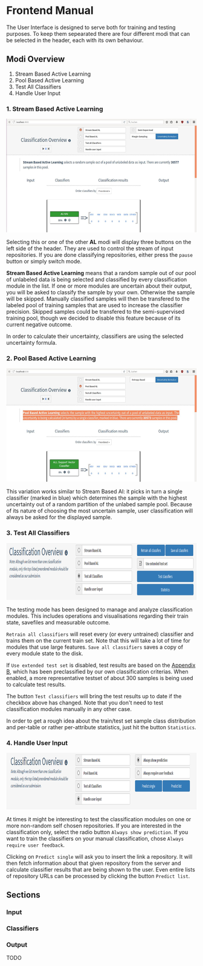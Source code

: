 # Frontend Manual

The User Interface is designed to serve both for training and testing purposes. To keep them sepearated there are four different modi that can be selected in the header, each with its own behaviour.

## Modi Overview
1. Stream Based Active Learning 
2. Pool Based Active Learning
3. Test All Classifiers
4. Handle User Input

### 1. Stream Based Active Learning
<img src="/Documentation/StreamBasedAL.jpg" height=300 alt="Image Stream Based Active Learing">

Selecting this or one of the other **AL** modi will display three buttons on the left side of the header. They are used to control the stream of input repositories. If you are done classifying repositories, either press the `pause` button or simply switch mode.

**Stream Based Active Learning** means that a random sample out of our pool of unlabeled data is being selected and classified by every classification module in the list. If one or more modules are uncertain about their output, you will be asked to classify the sample by your own. Otherwise the sample will be skipped.
Manually classified samples will then be transfered to the labeled pool of training samples that are used to increase the classifier precision. Skipped samples could be transfered to the semi-supervised training pool, though we decided to disable this feature because of its current negative outcome.

In order to calculate their uncertainty, classifiers are using the selected uncertainty formula.

### 2. Pool Based Active Learning
<img src="/Documentation/PoolBasedAL.jpg" height=300>

This variation works similar to Stream Based AI: it picks in turn a single classifier (marked in blue) which determines the sample with the highest uncertainty out of a random partition of the unlabed sample pool. Because of its nature of choosing the most uncertain sample, user classification will always be asked for the displayed sample.

### 3. Test All Classifiers
<img src="/Documentation/Control_Test.png" height=150>

The testing mode has been designed to manage and analyze classification modules. This includes operations and visualisations regarding their train state, savefiles and measurable outcome.

`Retrain all classifiers` will reset every (or every untrained) classifier and trains them on the current train set. Note that this will take a lot of time for modules that use large features. `Save all classifiers` saves a copy of every module state to the disk.

If `Use extended test set` is disabled, test results are based on the [Appendix B](https://informaticup.github.io/InformatiCup2017/appendix-b-repositories), which has been preclassified by our own classification criterias. When enabled, a more representative testset of about 300 samples is being used to calculate test results.

The button `Test classifiers` will bring the test results up to date if the checkbox above has changed. Note that you don't need to test classification modules manually in any other case.

In order to get a rough idea about the train/test set sample class distribution and per-table or rather per-attribute statistics, just hit the button `Statistics`.

### 4. Handle User Input
<img src="/Documentation/Control_HandleUserInput.png" height=150>

At times it might be interesting to test the classification modules on one or more non-random self chosen repositories. If you are interested in the classification only, select the radio button `Always show prediction`. If you want to train the classifiers on your manual classification, chose `Always require user feedback`.

Clicking on `Predict single` will ask you to insert the link a repository. It will then fetch information about that given repository from the server and calculate classifier results that are being shown to the user. Even entire lists of repository URLs can be processed by clicking the button `Predict list`.

## Sections

### Input

### Classifiers

### Output

TODO